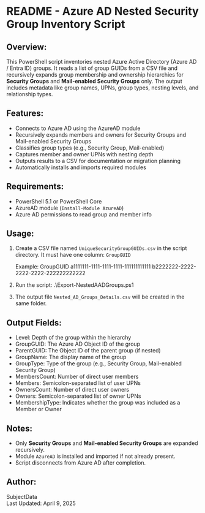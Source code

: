 #
README - Azure AD Nested Security Group Inventory Script
=========================================================

Overview:
---------
This PowerShell script inventories nested Azure Active Directory (Azure AD / Entra ID) groups. It reads a list of group GUIDs from a CSV file and recursively expands group membership and ownership hierarchies for **Security Groups** and **Mail-enabled Security Groups** only. The output includes metadata like group names, UPNs, group types, nesting levels, and relationship types.

Features:
---------
- Connects to Azure AD using the AzureAD module
- Recursively expands members and owners for Security Groups and Mail-enabled Security Groups
- Classifies group types (e.g., Security Group, Mail-enabled)
- Captures member and owner UPNs with nesting depth
- Outputs results to a CSV for documentation or migration planning
- Automatically installs and imports required modules

Requirements:
-------------
- PowerShell 5.1 or PowerShell Core
- AzureAD module (`Install-Module AzureAD`)
- Azure AD permissions to read group and member info

Usage:
------
1. Create a CSV file named `UniqueSecurityGroupGUIDs.csv` in the script directory.
   It must have one column: `GroupGUID`

   Example:
   GroupGUID
   a1111111-1111-1111-1111-111111111111
   b2222222-2222-2222-2222-222222222222

2. Run the script:
   .\Export-NestedAADGroups.ps1

3. The output file `Nested_AD_Groups_Details.csv` will be created in the same folder.

Output Fields:
--------------
- Level:              Depth of the group within the hierarchy
- GroupGUID:          The Azure AD Object ID of the group
- ParentGUID:         The Object ID of the parent group (if nested)
- GroupName:          The display name of the group
- GroupType:          Type of the group (e.g., Security Group, Mail-enabled Security Group)
- MembersCount:       Number of direct user members
- Members:            Semicolon-separated list of user UPNs
- OwnersCount:        Number of direct user owners
- Owners:             Semicolon-separated list of owner UPNs
- MembershipType:     Indicates whether the group was included as a Member or Owner

Notes:
------
- Only **Security Groups** and **Mail-enabled Security Groups** are expanded recursively.
- Module `AzureAD` is installed and imported if not already present.
- Script disconnects from Azure AD after completion.

Author:
-------
SubjectData  
Last Updated: April 9, 2025
#

